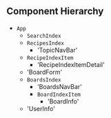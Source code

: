 ## Component Hierarchy

* `App`
  * `SearchIndex`
  * `RecipesIndex`
    * 'TopicNavBar'
  * `RecipeIndexItem`
    * 'RecipeIndexItemDetail'
  * 'BoardForm'
  * `BoardsIndex`
    * 'BoardsNavBar'
    * `BoardIndexItem`
      * 'BoardInfo'
  * 'UserInfo'
